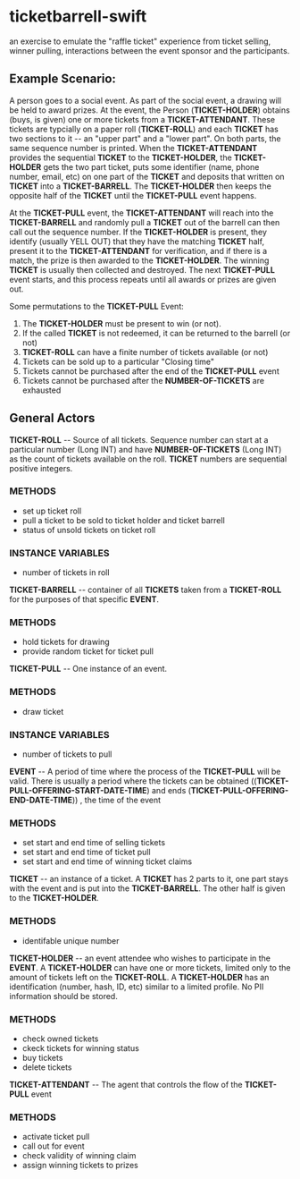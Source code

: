 # ticketbarrell-swift
an exercise to emulate the "raffle ticket" experience from ticket selling, winner pulling, interactions between the event sponsor and the participants.

## Example Scenario:

A person goes to a social event. As part of the social event, a drawing will be held to award prizes.  At the event, the Person (**TICKET-HOLDER**) obtains (buys, is given) one or more tickets from a **TICKET-ATTENDANT**.  These tickets are typcially on a paper roll (**TICKET-ROLL**) and each **TICKET** has two sections to it -- an "upper part" and a "lower part".  On both parts, the same sequence number is printed.  When the **TICKET-ATTENDANT** provides the sequential **TICKET** to the **TICKET-HOLDER**, the **TICKET-HOLDER** gets the two part ticket, puts some identifier (name, phone number, email, etc) on one part of the **TICKET** and deposits that written on **TICKET** into a **TICKET-BARRELL**.  The **TICKET-HOLDER** then keeps the opposite half of the **TICKET** until the **TICKET-PULL** event happens. 

At the **TICKET-PULL** event, the **TICKET-ATTENDANT** will reach into the **TICKET-BARRELL** and randomly pull a **TICKET** out of the barrell can then call out the sequence number.  If the **TICKET-HOLDER** is present, they identify (usually YELL OUT) that they have the matching **TICKET** half, present it to the **TICKET-ATTENDANT** for verification, and if there is a match, the prize is then awarded to the **TICKET-HOLDER**.  The winning **TICKET** is usually then collected and destroyed.  The next **TICKET-PULL** event starts, and this process repeats until all awards or prizes are given out. 

Some permutations to the **TICKET-PULL** Event:
1) The **TICKET-HOLDER** must be present to win (or not).
2) If the called **TICKET** is not redeemed, it can be returned to the barrell (or not)
3) **TICKET-ROLL** can have a finite number of tickets available (or not)
4) Tickets can be sold up to a particular "Closing time"
5) Tickets cannot be purchased after the end of the **TICKET-PULL** event
6) Tickets cannot be purchased after the **NUMBER-OF-TICKETS** are exhausted

## General Actors

**TICKET-ROLL** -- Source of all tickets.  Sequence number can start at a particular number (Long INT) and have **NUMBER-OF-TICKETS** (Long INT) as the count of tickets available on the roll. **TICKET** numbers are sequential positive integers.

### METHODS
- set up ticket roll
- pull a ticket to be sold to ticket holder and ticket barrell
- status of unsold tickets on ticket roll



### INSTANCE VARIABLES
- number of tickets in roll


**TICKET-BARRELL** -- container of all **TICKETS** taken from a **TICKET-ROLL** for the purposes of that specific **EVENT**.

### METHODS
- hold tickets for drawing
- provide random ticket for ticket pull


**TICKET-PULL** -- One instance of an event.

### METHODS
- draw ticket

### INSTANCE VARIABLES
- number of tickets to pull


**EVENT** -- A period of time where the process of the **TICKET-PULL** will be valid. There is usually a period where the tickets can be obtained ((**TICKET-PULL-OFFERING-START-DATE-TIME**) and ends (**TICKET-PULL-OFFERING-END-DATE-TIME**)) , the time of the event 

### METHODS
- set start and end time of selling tickets
- set start and end time of ticket pull
- set start and end time of winning ticket claims


**TICKET** -- an instance of a ticket. A **TICKET** has 2 parts to it, one part stays with the event and is put into the **TICKET-BARRELL**. The other half is given to the **TICKET-HOLDER**.

### METHODS
- identifable unique number

**TICKET-HOLDER** -- an event attendee who wishes to participate in the **EVENT**.  A **TICKET-HOLDER** can have one or more tickets, limited only to the amount of tickets left on the **TICKET-ROLL**. A **TICKET-HOLDER** has an identification (number, hash, ID, etc) similar to a limited profile. No PII information should be stored.


### METHODS
- check owned tickets
- ckeck tickets for winning status
- buy tickets
- delete tickets

**TICKET-ATTENDANT** -- The agent that controls the flow of the **TICKET-PULL** event 

### METHODS
- activate ticket pull
- call out for event
- check validity of winning claim
- assign winning tickets to prizes

